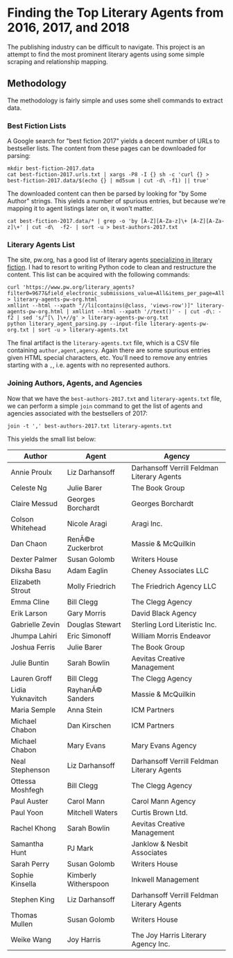 # Finding the Top Literary Agents from 2016, 2017, and 2018

The publishing industry can be difficult to navigate. This project is an attempt to find the most prominent literary agents using some simple scraping and relationship mapping.

## Methodology

The methodology is fairly simple and uses some shell commands to extract data.

### Best Fiction Lists

A Google search for "best fiction 2017" yields a decent number of URLs to bestseller lists. The content from these pages can be downloaded for parsing:

```
mkdir best-fiction-2017.data
cat best-fiction-2017.urls.txt | xargs -P8 -I {} sh -c 'curl {} > best-fiction-2017.data/$(echo {} | md5sum | cut -d\ -f1) || true'
```

The downloaded content can then be parsed by looking for "by Some Author" strings. This yields a number of spurious entries, but because we're mapping it to agent listings later on, it won't matter.

```
cat best-fiction-2017.data/* | grep -o 'by [A-Z][A-Za-z]\+ [A-Z][A-Za-z]\+' | cut -d\  -f2- | sort -u > best-authors-2017.txt
```

### Literary Agents List

The site, pw.org, has a good list of literary agents [specializing in literary fiction](https://www.pw.org/literary_agents?filter0=9677&field_electronic_submissions_value=All&items_per_page=All). I had to resort to writing Python code to clean and restructure the content. This list can be acquired with the following commands:

```
curl 'https://www.pw.org/literary_agents?filter0=9677&field_electronic_submissions_value=All&items_per_page=All' > literary-agents-pw-org.html
xmllint --html --xpath "//li[contains(@class, 'views-row')]" literary-agents-pw-org.html | xmllint --html --xpath '//text()' - | cut -d\: -f2 | sed 's/^[\ ]\+//g' > literary-agents-pw-org.txt
python literary_agent_parsing.py --input-file literary-agents-pw-org.txt | sort -u > literary-agents.txt
```

The final artifact is the `literary-agents.txt` file, which is a CSV file containing `author,agent,agency`. Again there are some spurious entries given HTML special characters, etc. You'll need to remove any entries starting with a `,`, i.e. agents with no represented authors.

### Joining Authors, Agents, and Agencies

Now that we have the `best-authors-2017.txt` and `literary-agents.txt` file, we can perform a simple `join` command to get the list of agents and agencies associated with the bestsellers of 2017:

```
join -t ',' best-authors-2017.txt literary-agents.txt
```

This yields the small list below:

Author | Agent | Agency
--- | --- | ---
Annie Proulx|Liz Darhansoff|Darhansoff Verrill Feldman Literary Agents
Celeste Ng|Julie Barer|The Book Group
Claire Messud|Georges Borchardt|Georges Borchardt
Colson Whitehead|Nicole Aragi|Aragi Inc.
Dan Chaon|Ren&Atilde;&copy;e Zuckerbrot|Massie & McQuilkin
Dexter Palmer|Susan Golomb|Writers House
Diksha Basu|Adam Eaglin|Cheney Associates LLC
Elizabeth Strout|Molly Friedrich|The Friedrich Agency LLC
Emma Cline|Bill Clegg|The Clegg Agency
Erik Larson|Gary Morris|David Black Agency
Gabrielle Zevin|Douglas Stewart|Sterling Lord Literistic Inc.
Jhumpa Lahiri|Eric Simonoff|William Morris Endeavor
Joshua Ferris|Julie Barer|The Book Group
Julie Buntin|Sarah Bowlin|Aevitas Creative Management
Lauren Groff|Bill Clegg|The Clegg Agency
Lidia Yuknavitch|Rayhan&Atilde;&copy; Sanders|Massie & McQuilkin
Maria Semple|Anna Stein|ICM Partners
Michael Chabon|Dan Kirschen|ICM Partners
Michael Chabon|Mary Evans|Mary Evans Agency
Neal Stephenson|Liz Darhansoff|Darhansoff Verrill Feldman Literary Agents
Ottessa Moshfegh|Bill Clegg|The Clegg Agency
Paul Auster|Carol Mann|Carol Mann Agency
Paul Yoon|Mitchell Waters|Curtis Brown Ltd.
Rachel Khong|Sarah Bowlin|Aevitas Creative Management
Samantha Hunt|PJ Mark|Janklow & Nesbit Associates
Sarah Perry|Susan Golomb|Writers House
Sophie Kinsella|Kimberly Witherspoon|Inkwell Management
Stephen King|Liz Darhansoff|Darhansoff Verrill Feldman Literary Agents
Thomas Mullen|Susan Golomb|Writers House
Weike Wang|Joy Harris|The Joy Harris Literary Agency Inc.
